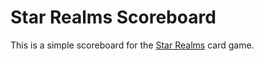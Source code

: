 # Star Realms Scoreboard

This is a simple scoreboard for the [Star Realms](https://www.starrealms.com/) card game.